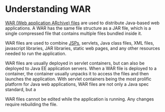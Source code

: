 # Understanding WAR

[WAR (Web application ARchive) files][war] are used to distribute Java-based web applications. A WAR has the same file structure as a JAR file, which is a single compressed file that contains multiple files bundled inside it.

WAR files are used to combine [JSPs][u-jsp], servlets, Java class files, XML files, javascript libraries, JAR libraries, static web pages, and any other resources needed to run the application.

WAR files are usually deployed in servlet containers, but can also be deployed to Java EE application servers. When a WAR file is deployed to a container, the container usually unpacks it to access the files and then launches the application. With servlet containers being the most prolific platform for Java web applications, WAR files are not only a Java spec standard, but a 

WAR files cannot be edited while the application is running. Any changes require rebuilding the file.

[war]: http://en.wikipedia.org/wiki/WAR_file_format_(Sun)
[u-jsp]: /understanding/view-templates
